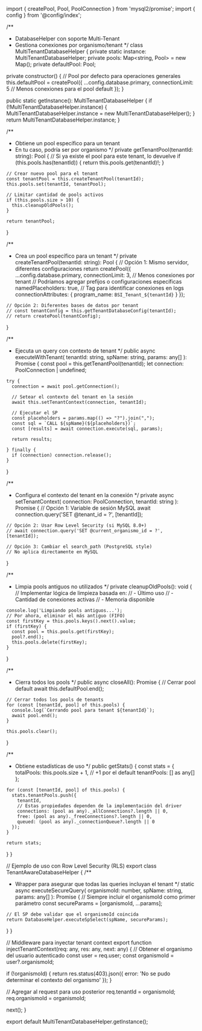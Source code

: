 import { createPool, Pool, PoolConnection } from 'mysql2/promise';
import { config } from '@config/index';

/**
 * DatabaseHelper con soporte Multi-Tenant
 * Gestiona conexiones por organismo/tenant
 */
class MultiTenantDatabaseHelper {
  private static instance: MultiTenantDatabaseHelper;
  private pools: Map<string, Pool> = new Map();
  private defaultPool: Pool;

  private constructor() {
    // Pool por defecto para operaciones generales
    this.defaultPool = createPool({
      ...config.database.primary,
      connectionLimit: 5 // Menos conexiones para el pool default
    });
  }

  public static getInstance(): MultiTenantDatabaseHelper {
    if (!MultiTenantDatabaseHelper.instance) {
      MultiTenantDatabaseHelper.instance = new MultiTenantDatabaseHelper();
    }
    return MultiTenantDatabaseHelper.instance;
  }

  /**
   * Obtiene un pool específico para un tenant
   * En tu caso, podría ser por organismo
   */
  private getTenantPool(tenantId: string): Pool {
    // Si ya existe el pool para este tenant, lo devuelve
    if (this.pools.has(tenantId)) {
      return this.pools.get(tenantId)!;
    }

    // Crear nuevo pool para el tenant
    const tenantPool = this.createTenantPool(tenantId);
    this.pools.set(tenantId, tenantPool);
    
    // Limitar cantidad de pools activos
    if (this.pools.size > 10) {
      this.cleanupOldPools();
    }

    return tenantPool;
  }

  /**
   * Crea un pool específico para un tenant
   */
  private createTenantPool(tenantId: string): Pool {
    // Opción 1: Mismo servidor, diferentes configuraciones
    return createPool({
      ...config.database.primary,
      connectionLimit: 3, // Menos conexiones por tenant
      // Podríamos agregar prefijos o configuraciones específicas
      namedPlaceholders: true,
      // Tag para identificar conexiones en logs
      connectionAttributes: {
        program_name: `BSI_Tenant_${tenantId}`
      }
    });

    // Opción 2: Diferentes bases de datos por tenant
    // const tenantConfig = this.getTenantDatabaseConfig(tenantId);
    // return createPool(tenantConfig);
  }

  /**
   * Ejecuta un query con contexto de tenant
   */
  public async executeWithTenant(
    tenantId: string,
    spName: string,
    params: any[]
  ): Promise<any> {
    const pool = this.getTenantPool(tenantId);
    let connection: PoolConnection | undefined;

    try {
      connection = await pool.getConnection();
      
      // Setear el contexto del tenant en la sesión
      await this.setTenantContext(connection, tenantId);
      
      // Ejecutar el SP
      const placeholders = params.map(() => "?").join(",");
      const sql = `CALL ${spName}(${placeholders})`;
      const [results] = await connection.execute(sql, params);
      
      return results;
      
    } finally {
      if (connection) connection.release();
    }
  }

  /**
   * Configura el contexto del tenant en la conexión
   */
  private async setTenantContext(
    connection: PoolConnection, 
    tenantId: string
  ): Promise<void> {
    // Opción 1: Variable de sesión MySQL
    await connection.query('SET @tenant_id = ?', [tenantId]);
    
    // Opción 2: Usar Row Level Security (si MySQL 8.0+)
    // await connection.query('SET @current_organismo_id = ?', [tenantId]);
    
    // Opción 3: Cambiar el search_path (PostgreSQL style)
    // No aplica directamente en MySQL
  }

  /**
   * Limpia pools antiguos no utilizados
   */
  private cleanupOldPools(): void {
    // Implementar lógica de limpieza basada en:
    // - Último uso
    // - Cantidad de conexiones activas
    // - Memoria disponible
    
    console.log('Limpiando pools antiguos...');
    // Por ahora, eliminar el más antiguo (FIFO)
    const firstKey = this.pools.keys().next().value;
    if (firstKey) {
      const pool = this.pools.get(firstKey);
      pool?.end();
      this.pools.delete(firstKey);
    }
  }

  /**
   * Cierra todos los pools
   */
  public async closeAll(): Promise<void> {
    // Cerrar pool default
    await this.defaultPool.end();
    
    // Cerrar todos los pools de tenants
    for (const [tenantId, pool] of this.pools) {
      console.log(`Cerrando pool para tenant ${tenantId}`);
      await pool.end();
    }
    
    this.pools.clear();
  }

  /**
   * Obtiene estadísticas de uso
   */
  public getStats() {
    const stats = {
      totalPools: this.pools.size + 1, // +1 por el default
      tenantPools: [] as any[]
    };

    for (const [tenantId, pool] of this.pools) {
      stats.tenantPools.push({
        tenantId,
        // Estas propiedades dependen de la implementación del driver
        connections: (pool as any)._allConnections?.length || 0,
        free: (pool as any)._freeConnections?.length || 0,
        queued: (pool as any)._connectionQueue?.length || 0
      });
    }

    return stats;
  }
}

// Ejemplo de uso con Row Level Security (RLS)
export class TenantAwareDatabaseHelper {
  /**
   * Wrapper para asegurar que todas las queries incluyan el tenant
   */
  static async executeSecureQuery(
    organismoId: number,
    spName: string,
    params: any[]
  ): Promise<any> {
    // Siempre incluir el organismoId como primer parámetro
    const secureParams = [organismoId, ...params];
    
    // El SP debe validar que el organismoId coincida
    return DatabaseHelper.executeSpSelect(spName, secureParams);
  }
}

// Middleware para inyectar tenant context
export function injectTenantContext(req: any, res: any, next: any) {
  // Obtener el organismo del usuario autenticado
  const user = req.user;
  const organismoId = user?.organismoId;
  
  if (!organismoId) {
    return res.status(403).json({ 
      error: 'No se pudo determinar el contexto del organismo' 
    });
  }
  
  // Agregar al request para uso posterior
  req.tenantId = organismoId;
  req.organismoId = organismoId;
  
  next();
}

export default MultiTenantDatabaseHelper.getInstance();